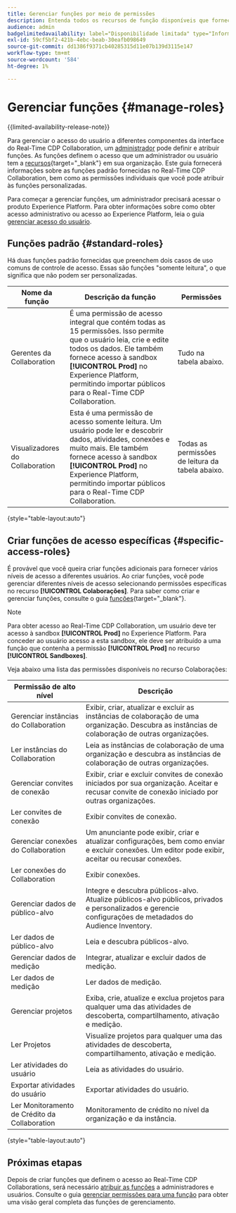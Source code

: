 ```yaml
---
title: Gerenciar funções por meio de permissões
description: Entenda todos os recursos de função disponíveis que fornecem acesso a diferentes componentes na interface do Real-Time CDP Collaboration.
audience: admin
badgelimitedavailability: label="Disponibilidade limitada" type="Informative" url="https://helpx.adobe.com/br/legal/product-descriptions/real-time-customer-data-platform-collaboration.html newtab=true"
exl-id: 59cf5bf2-421b-4ebc-beab-30eafb098649
source-git-commit: dd1386f9371cb40285315d11e07b139d3115e147
workflow-type: tm+mt
source-wordcount: '584'
ht-degree: 1%

---
```


# Gerenciar funções {#manage-roles}

{{limited-availability-release-note}}

Para gerenciar o acesso do usuário a diferentes componentes da interface do Real-Time CDP Collaboration, um [administrador](./manage-user-access.md#system-admin-gain-access) pode definir e atribuir funções. As funções definem o acesso que um administrador ou usuário tem a [recursos](https://experienceleague.adobe.com/pt-br/docs/experience-platform/access-control/home#permissions){target="_blank"} em sua organização. Este guia fornecerá informações sobre as funções padrão fornecidas no Real-Time CDP Collaboration, bem como as permissões individuais que você pode atribuir às funções personalizadas.

Para começar a gerenciar funções, um administrador precisará acessar o produto Experience Platform. Para obter informações sobre como obter acesso administrativo ou acesso ao Experience Platform, leia o guia [gerenciar acesso do usuário](./manage-user-access.md#manage-user-access-through-permissions).

## Funções padrão {#standard-roles}

Há duas funções padrão fornecidas que preenchem dois casos de uso comuns de controle de acesso. Essas são funções &quot;somente leitura&quot;, o que significa que não podem ser personalizadas.

| Nome da função | Descrição da função | Permissões |
| --- | --- | --- | 
| Gerentes da Collaboration | É uma permissão de acesso integral que contém todas as 15 permissões. Isso permite que o usuário leia, crie e edite todos os dados. Ele também fornece acesso à sandbox **[!UICONTROL Prod]** no Experience Platform, permitindo importar públicos para o Real-Time CDP Collaboration. | Tudo na tabela abaixo. |
| Visualizadores do Collaboration | Esta é uma permissão de acesso somente leitura. Um usuário pode ler e descobrir dados, atividades, conexões e muito mais. Ele também fornece acesso à sandbox **[!UICONTROL Prod]** no Experience Platform, permitindo importar públicos para o Real-Time CDP Collaboration. | Todas as permissões de leitura da tabela abaixo. |

{style="table-layout:auto"}

## Criar funções de acesso específicas {#specific-access-roles}

É provável que você queira criar funções adicionais para fornecer vários níveis de acesso a diferentes usuários. Ao criar funções, você pode gerenciar diferentes níveis de acesso selecionando permissões específicas no recurso **[!UICONTROL Colaborações]**. Para saber como criar e gerenciar funções, consulte o guia [funções](https://experienceleague.adobe.com/pt-br/docs/experience-platform/access-control/abac/permissions-ui/roles#create-new-role){target="_blank"}.

>[!NOTE]
> Para obter acesso ao Real-Time CDP Collaboration, um usuário deve ter acesso à sandbox **[!UICONTROL Prod]** no Experience Platform. Para conceder ao usuário acesso a esta sandbox, ele deve ser atribuído a uma função que contenha a permissão **[!UICONTROL Prod]** no recurso **[!UICONTROL Sandboxes]**.

Veja abaixo uma lista das permissões disponíveis no recurso Colaborações:

| Permissão de alto nível | Descrição |
| --- | --- |
| Gerenciar instâncias do Collaboration | Exibir, criar, atualizar e excluir as instâncias de colaboração de uma organização. Descubra as instâncias de colaboração de outras organizações. |
| Ler instâncias do Collaboration | Leia as instâncias de colaboração de uma organização e descubra as instâncias de colaboração de outras organizações. |
| Gerenciar convites de conexão | Exibir, criar e excluir convites de conexão iniciados por sua organização. Aceitar e recusar convite de conexão iniciado por outras organizações. |
| Ler convites de conexão | Exibir convites de conexão. |
| Gerenciar conexões do Collaboration | Um anunciante pode exibir, criar e atualizar configurações, bem como enviar e excluir conexões. Um editor pode exibir, aceitar ou recusar conexões. |
| Ler conexões do Collaboration | Exibir conexões. |
| Gerenciar dados de público-alvo | Integre e descubra públicos-alvo. Atualize públicos-alvo públicos, privados e personalizados e gerencie configurações de metadados do Audience Inventory. |
| Ler dados de público-alvo | Leia e descubra públicos-alvo. |
| Gerenciar dados de medição | Integrar, atualizar e excluir dados de medição. |
| Ler dados de medição | Ler dados de medição. |
| Gerenciar projetos | Exiba, crie, atualize e exclua projetos para qualquer uma das atividades de descoberta, compartilhamento, ativação e medição. |
| Ler Projetos | Visualize projetos para qualquer uma das atividades de descoberta, compartilhamento, ativação e medição. |
| Ler atividades do usuário | Leia as atividades do usuário. |
| Exportar atividades do usuário | Exportar atividades do usuário. |
| Ler Monitoramento de Crédito da Collaboration | Monitoramento de crédito no nível da organização e da instância. |

{style="table-layout:auto"}

## Próximas etapas

Depois de criar funções que definem o acesso ao Real-Time CDP Collaborations, será necessário [atribuir as funções](./manage-user-access.md#assign-a-role) a administradores e usuários. Consulte o guia [gerenciar permissões para uma função](https://experienceleague.adobe.com/pt-br/docs/experience-platform/access-control/abac/permissions-ui/permissions) para obter uma visão geral completa das funções de gerenciamento.
